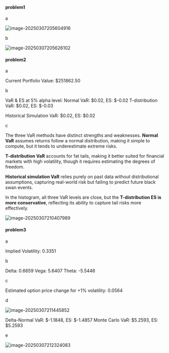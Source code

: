 #### problem1

a

![image-20250307205604916](C:\Users\admin\AppData\Roaming\Typora\typora-user-images\image-20250307205604916.png)

b

![image-20250307205626102](C:\Users\admin\AppData\Roaming\Typora\typora-user-images\image-20250307205626102.png)



#### problem2



a

Current Portfolio Value: $251862.50

b

VaR & ES at 5% alpha level:
Normal VaR: $0.02, ES: $-0.02
T-distribution VaR: $0.02, ES: $-0.03

Historical Simulation VaR: $0.02, ES: $0.02

c

The three VaR methods have distinct strengths and weaknesses. **Normal VaR** assumes returns follow a normal distribution, making it simple to compute, but it tends to underestimate extreme risks. 

**T-distribution VaR** accounts for fat tails, making it better suited for financial markets with high volatility, though it requires estimating the degrees of freedom. 

**Historical simulation VaR** relies purely on past data without distributional assumptions, capturing real-world risk but failing to predict future black swan events. 

In the histogram, all three VaR levels are close, but the **T-distribution ES is more conservative**, reflecting its ability to capture tail risks more effectively. 

![image-20250307210407989](C:\Users\admin\AppData\Roaming\Typora\typora-user-images\image-20250307210407989.png)

#### problem3

a

Implied Volatility: 0.3351

b

Delta: 0.6659
Vega: 5.6407
Theta: -5.5446

c

Estimated option price change for +1% volatility: 0.0564

d

![image-20250307211445852](C:\Users\admin\AppData\Roaming\Typora\typora-user-images\image-20250307211445852.png)

Delta-Normal VaR: $-1.1848, ES: $-1.4857
Monte Carlo VaR: $5.2593, ES: $5.2593

e

![image-20250307212324083](C:\Users\admin\AppData\Roaming\Typora\typora-user-images\image-20250307212324083.png)

































